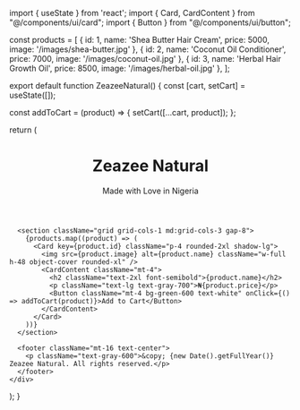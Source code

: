 import { useState } from 'react';
import { Card, CardContent } from "@/components/ui/card";
import { Button } from "@/components/ui/button";

const products = [
  { id: 1, name: 'Shea Butter Hair Cream', price: 5000, image: '/images/shea-butter.jpg' },
  { id: 2, name: 'Coconut Oil Conditioner', price: 7000, image: '/images/coconut-oil.jpg' },
  { id: 3, name: 'Herbal Hair Growth Oil', price: 8500, image: '/images/herbal-oil.jpg' },
];

export default function ZeazeeNatural() {
  const [cart, setCart] = useState([]);

  const addToCart = (product) => {
    setCart([...cart, product]);
  };

  return (
    <div className="p-6 bg-white min-h-screen">
      <header className="text-center mb-10">
        <h1 className="text-4xl font-bold text-green-600">Zeazee Natural</h1>
        <p className="text-lg mt-2">Made with Love in Nigeria</p>
      </header>

      <section className="grid grid-cols-1 md:grid-cols-3 gap-8">
        {products.map((product) => (
          <Card key={product.id} className="p-4 rounded-2xl shadow-lg">
            <img src={product.image} alt={product.name} className="w-full h-48 object-cover rounded-xl" />
            <CardContent className="mt-4">
              <h2 className="text-2xl font-semibold">{product.name}</h2>
              <p className="text-lg text-gray-700">₦{product.price}</p>
              <Button className="mt-4 bg-green-600 text-white" onClick={() => addToCart(product)}>Add to Cart</Button>
            </CardContent>
          </Card>
        ))}
      </section>

      <footer className="mt-16 text-center">
        <p className="text-gray-600">&copy; {new Date().getFullYear()} Zeazee Natural. All rights reserved.</p>
      </footer>
    </div>
  );
}
